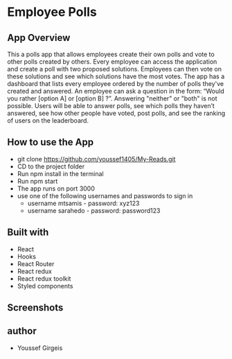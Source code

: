 # Employee Polls

## App Overview

This a polls app that allows employees create their own polls and vote to other polls created by others. Every employee can access the application and create a poll with two proposed solutions. Employees can then vote on these solutions and see which solutions have the most votes. The app has a dashboard that lists every employee ordered by the number of polls they've created and answered. An employee can ask a question in the form: “Would you rather [option A] or [option B] ?”. Answering "neither" or "both" is not possible. Users will be able to answer polls, see which polls they haven’t answered, see how other people have voted, post polls, and see the ranking of users on the leaderboard.

## How to use the App

- git clone https://github.com/youssef1405/My-Reads.git
- CD to the project folder
- Run npm install in the terminal
- Run npm start
- The app runs on port 3000
- use one of the following usernames and passwords to sign in
  - username mtsamis - password: xyz123
  - username sarahedo - password: password123

## Built with

- React
- Hooks
- React Router
- React redux
- React redux toolkit
- Styled components

## Screenshots

## author

- Youssef Girgeis
